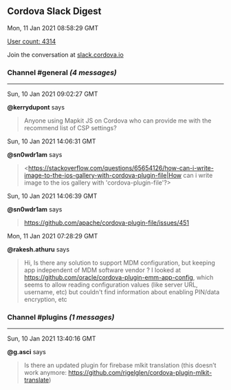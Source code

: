 ## Cordova Slack Digest
Mon, 11 Jan 2021 08:58:29 GMT

[User count: 4314](https://cordova.slack.com/)


Join the conversation at [slack.cordova.io](http://slack.cordova.io/)

### __Channel #general__ _(4 messages)_
---

Sun, 10 Jan 2021 09:02:27 GMT

__@kerrydupont__ says 
> Anyone using Mapkit JS on Cordova who can provide me with the recommend list of CSP settings?
> 

Sun, 10 Jan 2021 14:06:31 GMT

__@sn0wdr1am__ says 
> <https://stackoverflow.com/questions/65654126/how-can-i-write-image-to-the-ios-gallery-with-cordova-plugin-file|How can i write image to the ios gallery with 'cordova-plugin-file'?>
> 

Sun, 10 Jan 2021 14:06:39 GMT

__@sn0wdr1am__ says 
> <https://github.com/apache/cordova-plugin-file/issues/451>
> 

Mon, 11 Jan 2021 07:28:29 GMT

__@rakesh.athuru__ says 
> Hi,
> Is there any solution to support MDM configuration, but keeping app independent of MDM software vendor ?
> I looked at <https://github.com/oracle/cordova-plugin-emm-app-config>, which seems to allow reading configuration values (like server URL, username, etc) but couldn't find information about enabling PIN/data encryption, etc
> 

### __Channel #plugins__ _(1 messages)_
---

Sun, 10 Jan 2021 13:40:16 GMT

__@g.asci__ says 
> Is there an updated plugin for firebase mlkit translation (this doesn’t work anymore: <https://github.com/rigelglen/cordova-plugin-mlkit-translate>)
> 
